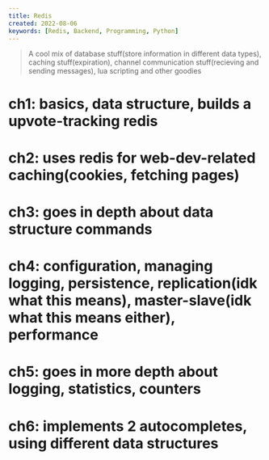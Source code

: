 ```yaml
---
title: Redis
created: 2022-08-06
keywords: [Redis, Backend, Programming, Python]
---
```


> A cool mix of database stuff(store information in different data types), caching stuff(expiration), channel communication stuff(recieving and sending messages), lua scripting and other goodies

# ch1: basics, data structure, builds a upvote-tracking redis
# ch2: uses redis for web-dev-related caching(cookies, fetching pages)
# ch3: goes in depth about data structure commands
# ch4: configuration, managing logging, persistence, replication(idk what this means), master-slave(idk what this means either), performance
# ch5: goes in more depth about logging, statistics, counters
# ch6: implements 2 autocompletes, using different data structures
